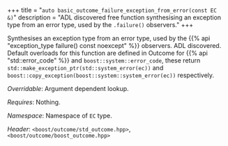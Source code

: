 +++
title = "`auto basic_outcome_failure_exception_from_error(const EC &)`"
description = "ADL discovered free function synthesising an exception type from an error type, used by the `.failure()` observers."
+++

Synthesises an exception type from an error type, used by the {{% api "exception_type failure() const noexcept" %}}
observers. ADL discovered. Default
overloads for this function are defined in Outcome for {{% api "std::error_code" %}}
and `boost::system::error_code`, these return `std::make_exception_ptr(std::system_error(ec))`
and `boost::copy_exception(boost::system::system_error(ec))` respectively.

*Overridable*: Argument dependent lookup.

*Requires*: Nothing.

*Namespace*: Namespace of `EC` type.

*Header*: `<boost/outcome/std_outcome.hpp>`, `<boost/outcome/boost_outcome.hpp>`

